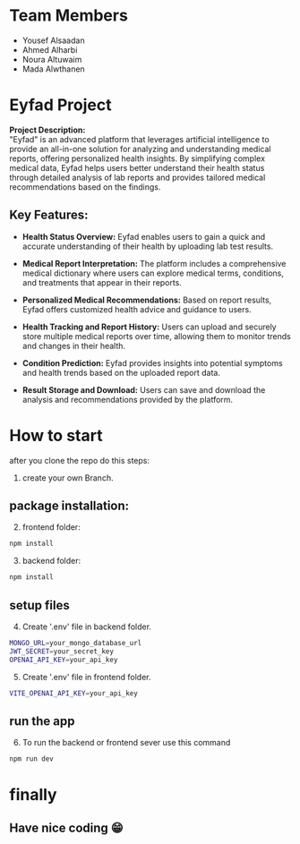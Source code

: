 # Team Members

- Yousef Alsaadan
- Ahmed Alharbi
- Noura Altuwaim
- Mada Alwthanen

# Eyfad Project

**Project Description:**  
"Eyfad" is an advanced platform that leverages artificial intelligence to provide an all-in-one solution for analyzing and understanding medical reports, offering personalized health insights. By simplifying complex medical data, Eyfad helps users better understand their health status through detailed analysis of lab reports and provides tailored medical recommendations based on the findings.

## Key Features:

- **Health Status Overview:** Eyfad enables users to gain a quick and accurate understanding of their health by uploading lab test results.

- **Medical Report Interpretation:** The platform includes a comprehensive medical dictionary where users can explore medical terms, conditions, and treatments that appear in their reports.

- **Personalized Medical Recommendations:** Based on report results, Eyfad offers customized health advice and guidance to users.

- **Health Tracking and Report History:** Users can upload and securely store multiple medical reports over time, allowing them to monitor trends and changes in their health.

- **Condition Prediction:** Eyfad provides insights into potential symptoms and health trends based on the uploaded report data.

- **Result Storage and Download:** Users can save and download the analysis and recommendations provided by the platform.

# How to start

after you clone the repo do this steps:

1. create your own Branch.

## package installation:

2. frontend folder:

```bash
npm install
```

3. backend folder:

```bash
npm install
```

## setup files

4. Create '.env' file in backend folder.

```bash
MONGO_URL=your_mongo_database_url
JWT_SECRET=your_secret_key
OPENAI_API_KEY=your_api_key
```

5. Create '.env' file in frontend folder.

```bash
VITE_OPENAI_API_KEY=your_api_key
```

## run the app

6. To run the backend or frontend sever use this command

```bash
npm run dev
```

# finally

## Have nice coding 😁
